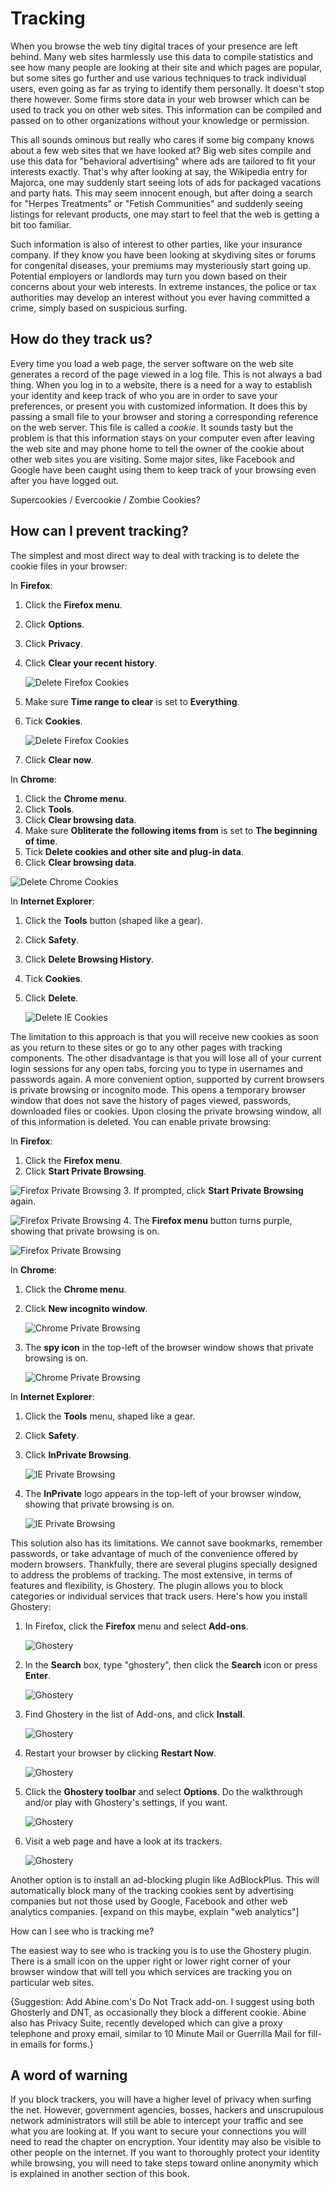 Tracking
========

When you browse the web tiny digital traces of your presence are left behind. Many web sites harmlessly use this data to compile statistics and see how many people are looking at their site and which pages are popular, but some sites go further and use various techniques to track individual users, even going as far as trying to identify them personally. It doesn't stop there however. Some firms store data in your web browser which can be used to track you on other web sites. This information can be compiled and passed on to other organizations without your knowledge or permission.

This all sounds ominous but really who cares if some big company knows about a few web sites that we have looked at? Big web sites compile and use this data for "behavioral advertising" where ads are tailored to fit your interests exactly. That's why after looking at say, the Wikipedia entry for Majorca, one may suddenly start seeing lots of ads for packaged vacations and party hats. This may seem innocent enough, but after doing a search for "Herpes Treatments" or "Fetish Communities" and suddenly seeing listings for relevant products, one may start to feel that the web is getting a bit too familiar.

Such information is also of interest to other parties, like your insurance company. If they know you have been looking at skydiving sites or forums for congenital diseases, your premiums may mysteriously start going up.  Potential employers or landlords may turn you down based on their concerns about your web interests. In extreme instances, the police or tax authorities may develop an interest without you ever having committed a crime, simply based on suspicious surfing.

How do they track us?
---------------------

Every time you load a web page, the server software on the web site generates a record of the page viewed in a log file. This is not always a bad thing. When you log in to a website, there is a need for a way to establish your identity and keep track of who you are in order to save your preferences, or present you with customized information. It does this by passing a small file to your browser and storing a corresponding reference on the web server. This file is called a *cookie*. It sounds tasty but the problem is that this information stays on your computer even after leaving the web site and may phone home to tell the owner of the cookie about other web sites you are visiting. Some major sites, like Facebook and Google have been caught using them to keep track of your browsing even after you have logged out.

Supercookies / Evercookie / Zombie Cookies?

How can I prevent tracking?
---------------------------

The simplest and most direct way to deal with tracking is to delete the cookie files in your browser:

In **Firefox**:
 1. Click the **Firefox menu**. 
 2. Click **Options**.
 3. Click **Privacy**.
 4. Click **Clear your recent history**.
 
    ![Delete Firefox Cookies](firefox_delete_cookies_01.png)
 5. Make sure **Time range to clear** is set to **Everything**.
 6. Tick **Cookies**.
 
    ![Delete Firefox Cookies](firefox_delete_cookies_02.png)
 7. Click **Clear now**.
 
In **Chrome**:
 1. Click the **Chrome menu**.
 2. Click **Tools**.
 3. Click **Clear browsing data**.
 4. Make sure **Obliterate the following items from** is set to **The beginning of time**.
 5. Tick **Delete cookies and other site and plug-in data**.
 6. Click **Clear browsing data**.
 
 ![Delete Chrome Cookies](chrome_delete_cookies_02.png)

In **Internet Explorer**: 
 1. Click the **Tools** button (shaped like a gear).
 2. Click **Safety**.
 3. Click **Delete Browsing History**.
 4. Tick **Cookies**.
 5. Click **Delete**.
 
    ![Delete IE Cookies](ie_delete_cookies_02.png)

The limitation to this approach is that you will receive new cookies as soon as you return to these sites or go to any other pages with tracking components. The other disadvantage is that you will lose all of your current login sessions for any open tabs, forcing you to type in usernames and passwords again.  A more convenient option, supported by current browsers is private browsing or incognito mode. This opens a temporary browser window that does not save the history of pages viewed, passwords, downloaded files or cookies.  Upon closing the private browsing window, all of this information is deleted. You can enable private browsing:

In **Firefox**:
 1. Click the **Firefox menu**.
 2. Click **Start Private Browsing**.
 
 ![Firefox Private Browsing](firefox_private_browsing_01.png)
 3. If prompted, click **Start Private Browsing** again.
 
 ![Firefox Private Browsing](firefox_private_browsing_02.png)
 4. The **Firefox menu** button turns purple, showing that private browsing is on.
 
 ![Firefox Private Browsing](firefox_private_browsing_03.png)

In **Chrome**:
 1. Click the **Chrome menu**.
 2. Click **New incognito window**.
 
    ![Chrome Private Browsing](chrome_private_browsing_01.png)
 3. The **spy icon** in the top-left of the browser window shows that private browsing is on.
 
    ![Chrome Private Browsing](chrome_private_browsing_02.png)
 
In **Internet Explorer**: 
 1. Click the **Tools** menu, shaped like a gear.
 2. Click **Safety**.
 3. Click **InPrivate Browsing**.
 
    ![IE Private Browsing](ie_private_browsing_01.png) 
 4. The **InPrivate** logo appears in the top-left of your browser window, showing that private browsing is on.
 
    ![IE Private Browsing](ie_private_browsing_02.png)

This solution also has its limitations. We cannot save bookmarks, remember passwords, or take advantage of much of the convenience offered by modern browsers. Thankfully, there are several plugins specially designed to address the problems of tracking. The most extensive, in terms of features and flexibility, is Ghostery. The plugin allows you to block categories or individual services that track users. Here's how you install Ghostery:

 1. In Firefox, click the **Firefox** menu and select **Add-ons**.
 
    ![Ghostery](ghostery01.png)
 2. In the **Search** box, type "ghostery", then click the **Search** icon or press **Enter**.
 
    ![Ghostery](ghostery02.png)
 3. Find Ghostery in the list of Add-ons, and click **Install**.
 
    ![Ghostery](ghostery03.png)
 4. Restart your browser by clicking **Restart Now**.
 
    ![Ghostery](ghostery04.png)
 5. Click the **Ghostery toolbar** and select **Options**. Do the walkthrough and/or play with Ghostery's settings, if you want.
 
    ![Ghostery](ghostery05.png)
 6. Visit a web page and have a look at its trackers.
 
    ![Ghostery](ghostery06.png)

Another option is to install an ad-blocking plugin like AdBlockPlus. This will automatically block many of the tracking cookies sent by advertising companies but not those used by Google, Facebook and other web analytics companies.  [expand on this maybe, explain "web analytics"]

How can I see who is tracking me?

The easiest way to see who is tracking you is to use the Ghostery plugin. There is a small icon on the upper right or lower right corner of your browser window that will tell you which services are tracking you on particular web sites.

{Suggestion: Add Abine.com's Do Not Track add-on. I suggest using both Ghosterly and DNT, as occasionally they block a different cookie. Abine also has Privacy Suite, recently developed which can give a proxy telephone and proxy email, similar to 10 Minute Mail or Guerrilla Mail for fill- in emails for forms.}

A word of warning
-----------------

If you block trackers, you will have a higher level of privacy when surfing the net. However, government agencies, bosses, hackers and unscrupulous network administrators will still be able to intercept your traffic and see what you are looking at. If you want to secure your connections you will need to read the chapter on encryption. Your identity may also be visible to other people on the internet. If you want to thoroughly protect your identity while browsing, you will need to take steps toward online anonymity which is explained in another section of this book.
